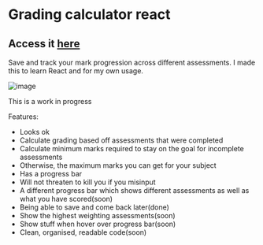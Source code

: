 # Grading calculator react

## Access it [here](https://skybird23333.github.io/grading-calculator-react/#/)

Save and track your mark progression across different assessments. I made this to learn React and for my own usage.

![image](https://github.com/skybird23333/grading-calculator-react/assets/58811224/11466e6d-d1bf-40b2-abd1-40977cb13acf)



This is a work in progress

Features:
- Looks ok
- Calculate grading based off assessments that were completed
- Calculate minimum marks required to stay on the goal for incomplete assessments
- Otherwise, the maximum marks you can get for your subject
- Has a progress bar
- Will not threaten to kill you if you misinput
- A different progress bar which shows different assessments as well as what you have scored(soon)
- Being able to save and come back later(done)
- Show the highest weighting assessments(soon)
- Show stuff when hover over progress bar(soon)
- Clean, organised, readable code(soon)
